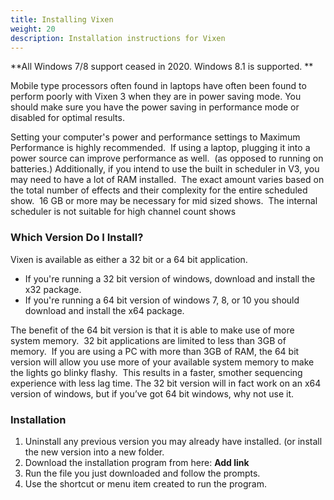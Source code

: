 ```yaml
---
title: Installing Vixen
weight: 20
description: Installation instructions for Vixen
---
```


**All Windows 7/8 support ceased in 2020. Windows 8.1 is supported. **

Mobile type processors often found in laptops have often been found to perform poorly with Vixen 3 when they are in power saving mode. You should make sure you have the power saving in performance mode or disabled for optimal results.

Setting your computer's power and performance settings to Maximum Performance is highly recommended.  If using a laptop, plugging it into a power source can improve performance as well.  (as opposed to running on batteries.) Additionally, if you intend to use the built in scheduler in V3, you may need to have a lot of RAM installed.  The exact amount varies based on the total number of effects and their complexity for the entire scheduled show.  16 GB or more may be necessary for mid sized shows.  The internal scheduler is not suitable for high channel count shows

### Which Version Do I Install?

Vixen is available as either a 32 bit or a 64 bit application.

  * If you're running a 32 bit version of windows, download and install the x32 package.
  * If you're running a 64 bit version of windows 7, 8, or 10 you should download and install the x64 package.

The benefit of the 64 bit version is that it is able to make use of more system memory.  32 bit applications are limited to less than 3GB of memory.  If you are using a PC with more than 3GB of RAM, the 64 bit version will allow you use more of your available system memory to make the lights go blinky flashy.  This results in a faster, smother sequencing experience with less lag time. The 32 bit version will in fact work on an x64 version of windows, but if you&#8217;ve got 64 bit windows, why not use it.

### Installation

  1. Uninstall any previous version you may already have installed. (or install the new version into a new folder.
  2. Download the installation program from here: **Add link**
  3. Run the file you just downloaded and follow the prompts.
  4. Use the shortcut or menu item created to run the program.